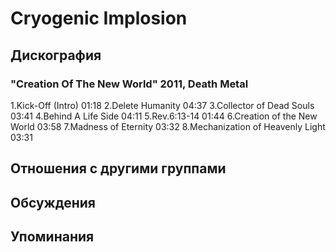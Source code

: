 # Cryogenic Implosion



## Дискография

### "Creation Of The New World" 2011, Death Metal

1.Kick-Off (Intro) 01:18
2.Delete Humanity 04:37
3.Collector of Dead Souls 03:41
4.Behind A Life Side 04:11
5.Rev.6:13-14 01:44
6.Creation of the New World 03:58
7.Madness of Eternity 03:32
8.Mechanization of Heavenly Light 03:31


## Отношения с другими группами


## Обсуждения


## Упоминания

